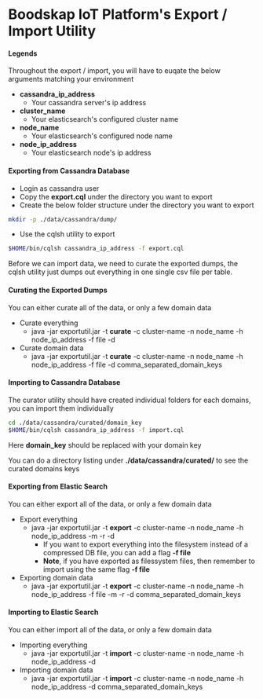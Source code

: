 # Boodskap IoT Platform's Export / Import Utility

#### Legends

Throughout the export / import, you will have to euqate the below arguments matching your environment

- **cassandra_ip_address**
    - Your cassandra server's ip address
- **cluster_name**
    - Your elasticsearch's configured cluster name
- **node_name**
    - Your elasticsearch's configured node name
- **node_ip_address**
    - Your elasticsearch node's ip address


#### Exporting from Cassandra Database

- Login as cassandra user
- Copy the **export.cql** under the directory you want to export
- Create the below folder structure under the directory you want to export

```bash
mkdir -p ./data/cassandra/dump/
```

- Use the cqlsh utility to export

```bash
$HOME/bin/cqlsh cassandra_ip_address -f export.cql
```

Before we can import data, we need to curate the exported dumps, the cqlsh utility just dumps out everything in one single csv file per table. 


#### Curating the Exported Dumps

You can either curate all of the data, or only a few domain data

- Curate everything
    - java -jar exportutil.jar -t **curate** -c cluster-name -n node_name -h node_ip_address -f file -d
- Curate domain data
    - java -jar exportutil.jar -t **curate** -c cluster-name -n node_name -h node_ip_address -f file -d comma_separated_domain_keys

#### Importing to Cassandra Database

The curator utility should have created individual folders for each domains, you can import them individually

```bash
cd ./data/cassandra/curated/domain_key
$HOME/bin/cqlsh cassandra_ip_address -f import.cql
```

Here **domain_key** should be replaced with your domain key 

You can do a directory listing under **./data/cassandra/curated/** to see the curated domains keys


#### Exporting from Elastic Search

You can either export all of the data, or only a few domain data 

- Export everything
    - java -jar exportutil.jar -t **export** -c cluster-name -n node_name -h node_ip_address -m -r -d
        - If you want to export everything into the filesystem instead of a compressed DB file, you can add a flag **-f file**
        - **Note**, if you have exported as filessystem files, then remember to import using the same flag **-f file**
- Exporting domain data
    - java -jar exportutil.jar -t **export** -c cluster-name -n node_name -h node_ip_address -f file -m -r -d comma_separated_domain_keys


#### Importing to Elastic Search

You can either import all of the data, or only a few domain data 

- Importing everything
    - java -jar exportutil.jar -t **import** -c cluster-name -n node_name -h node_ip_address -d
- Importing domain data
    - java -jar exportutil.jar -t **import** -c cluster-name -n node_name -h node_ip_address -d comma_separated_domain_keys


